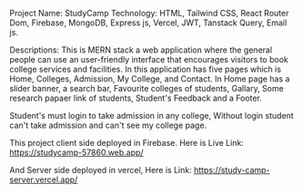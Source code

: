 Project Name: StudyCamp
Technology: HTML, Tailwind CSS, React Router Dom, Firebase, MongoDB, Express js, Vercel, JWT, Tanstack Query, Email js.

Descriptions: This is  MERN stack  a web application where the general people can use an user-friendly interface that encourages visitors to book college services and facilities. In this application has five pages which is Home, Colleges, Admission, My College, and Contact. In Home page has a slider banner, a search bar, Favourite colleges of students, Gallary, Some research papaer link of students, Student's Feedback and a Footer.

Student's must login to take admission in any college, Without login student can't take admission and can't see my college page.

This project client side deployed in Firebase. Here is Live Link:  https://studycamp-57860.web.app/

And Server side deployed in vercel, Here is Link: https://study-camp-server.vercel.app/



